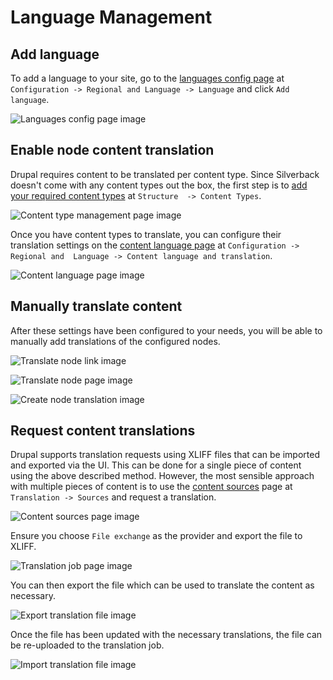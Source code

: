 # Language Management

## Add language

To add a language to your site, go to the [languages config page](http://127.0.0.1:8888/admin/config/regional/language) 
at `Configuration -> Regional and Language -> Language` and click `Add language`. 

![Languages config page image](./assets/language/languages_config.png "Languages config page")

## Enable node content translation

Drupal requires content to be translated per content type. Since Silverback doesn't come with any content types out the 
box, the first step is to [add your required content types](http://127.0.0.1:8888/admin/structure/types) at `Structure 
-> Content Types`.

![Content type management page image](./assets/language/add_content_type.png "Content type management page")

Once you have content types to translate, you can configure their translation settings on the 
[content language page](http://127.0.0.1:8888/admin/config/regional/content-language) at `Configuration -> Regional and 
Language -> Content language and translation`.

![Content language page image](./assets/language/content_language.png "Content language page")

## Manually translate content

After these settings have been configured to your needs, you will be able to manually add translations of the 
configured nodes.

![Translate node link image](./assets/language/translate_node.png "Translate node link")

![Translate node page image](./assets/language/translate_node_page.png "Translate node page")

![Create node translation image](./assets/language/create_translated_node.png "Create node translation")

## Request content translations

Drupal supports translation requests using XLIFF files that can be imported and exported via the UI. This can be done 
for a single piece of content using the above described method. However, the most sensible approach with multiple pieces
of content is to use the [content sources](http://127.0.0.1:8888/admin/tmgmt/sources) page at `Translation -> Sources` 
and request a translation.
 
![Content sources page image](./assets/language/content_sources.png "Content sources page")

Ensure you choose `File exchange` as the provider and export the file to XLIFF.
 
![Translation job page image](./assets/language/translation_job.png "Translation job page")

You can then export the file which can be used to translate the content as necessary.
 
![Export translation file image](./assets/language/export_file.png "Export translation file page")

Once the file has been updated with the necessary translations, the file can be re-uploaded to the translation job.
 
![Import translation file image](./assets/language/import_file.png "Import translation file page")
